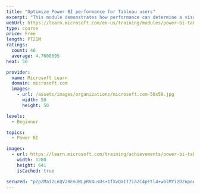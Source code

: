 ```yaml
---
title: "Optimize Power BI performance for Tableau users"
excerpt: "This module demonstrates how performance can determine a visual's usefulness."
webUrl: https://learn.microsoft.com/en-us/training/modules/power-bi-tableau-optimize-performance/
type: course
price: Free
length: PT21M
ratings:
  count: 46
  average: 4.7608695
heat: 50

provider:
  name: Microsoft Learn
  domain: microsoft.com
  images:
    - url: /assets/images/organizations/microsoft.com-50x50.jpg
      width: 50
      height: 50

levels:
  - Beginner

topics:
  - Power BI

images:
  - url: https://learn.microsoft.com/training/achievements/power-bi-tableau-optimize-performance-social.png
    width: 1280
    height: 641
    isCached: true

secured: "pZpZMaI2LnQV28EmJWLpRV4usUs+1fXvQaIT7ia2C4pFtl4+wblMYizDZnpoAOP7RPX+NOcBCONwYwblGHfMBQJoQA3UNxT8zpsjc76MQtpnAv+V9lIgWGfmsX/uYZC1lIlfrEJ62geu4DYr6IlnM97vR4K3Zc2FnvikCsu7TjOYmauK+xPvE39uCFdfJJ0wug4USXiW9FzamhtyAdL5lo7uIiZSfis6Yn9UWcV+TNiohOqNSWv3Vd5JoLnFWHdJERW2ChwjXy3b+Gc4CcPUMt+9xAAcg26e2h4QdeF2pBcALlA0LXm+6uhkEOO35SA5O3ibsk656wW1FRInKxLWrqzl6RjZ1WjhP/uBFKRi2Nd8g2lu04nYG3GZi7XSs79y64SMoy/J2UvDUC5GKZdFf/kpbVaHiwpkuT4DjjkhzxA=;sfNp5vdfIVJOZgWGD0zw6g=="
---
```


